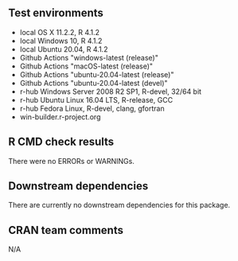 ## Test environments

* local OS X 11.2.2, R 4.1.2
* local Windows 10, R 4.1.2
* local Ubuntu 20.04, R 4.1.2
* Github Actions "windows-latest (release)"
* Github Actions "macOS-latest (release)"
* Github Actions "ubuntu-20.04-latest (release)"
* Github Actions "ubuntu-20.04-latest (devel)"
* r-hub Windows Server 2008 R2 SP1, R-devel, 32/64 bit
* r-hub Ubuntu Linux 16.04 LTS, R-release, GCC
* r-hub Fedora Linux, R-devel, clang, gfortran
* win-builder.r-project.org

## R CMD check results

There were no ERRORs or WARNINGs.

## Downstream dependencies

There are currently no downstream dependencies for this package.

## CRAN team comments

N/A


